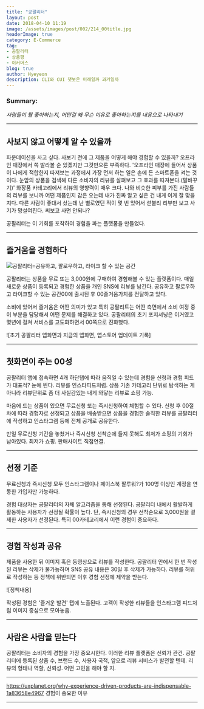 ```yaml
---
title: "공팔리터"
layout: post
date: 2018-04-10 11:19
image: /assets/images/post/002/214_00title.jpg
headerImage: true
category: E-Commerce
tag:
- 공팔리터
- 상품평
- 이커머스
blog: true
author: Hyeyeon
description: CLI와 CUI 챗봇은 미래일까 과거일까
---
```


### Summary:

*사람들이 뭘 좋아하는지, 어떤걸 왜 무슨 이유로 좋아하는지를 내용으로 나타내기*

---

## 사보지 않고 어떻게 알 수 있을까

파운데이션을 사고 싶다. 사보기 전에 그 제품을 어떻게 해야 경험할 수 있을까? 오프라인 매장에서 쓱 발라볼 순 있겠지만 그것만으론 부족하다. '오프라인 매장에 들어서 상품이 나에게 적합한지 따져보는 과정에서 가장 먼저 하는 일은 손에 든 스마트폰을 켜는 것이다. 눈앞의 상품을 검색해 다른 소비자의 리뷰를 살펴보고 그 효과를 따져본다.(말바꾸기)' 화장품 카테고리에서 리뷰의 영향력이 매우 크다. 나와 비슷한 피부를 가진 사람들의 리뷰를 보니까 어떤 제품인지 감은 오는데 내가 진짜 알고 싶은 건 내게 이게 잘 맞을지다. 다른 사람이 좋대서 샀는데 난 별로였던 적이 몇 번 있어서 섣불리 리뷰만 보고 사기가 망설여진다. 써보고 사면 안되나?

공팔리터는 이 기회를 포착하여 경험을 파는 플랫폼을 만들었다.

---

## 즐거움을 경험하다

![공팔리터=공유하고, 팔로우하고, 라이크 할 수 있는 공간]()

공팔리터는 상품을 무료 또는 3,000원에 구매하여 경험해볼 수 있는 플랫폼이다. 매일 새로운 상품이 등록되고 경험한 상품을 개인 SNS에 리뷰를 남긴다. 공유하고 팔로우하고 라이크할 수 있는 공간00에 출시된 후 00즐거움가치를 전달하고 있다.

소비에 있어서 즐거움은 어떤 의미가 있고 특히 공팔리트는 어떤 측면에서 소비 여정 중 이 부분을 담당해서 어떤 문제를 해결하고 있다. 공팔리터의 초기 포지셔닝은 이거였고 몇년에 걸쳐 서비스를 고도화하면서 00쪽으로 진화했다.

![초기 공팔리터 앱화면과 지금의 앱화면, 앱스토어 업데이트 기록]

---

## 첫화면이 주는 00성

공팔리터 앱에 접속하면 4개 하단탭에 따라 움직일 수 있는데 경험을 신청과 경험 피드가 대표적? 눈에 띈다. 리뷰를 인스타피드처럼. 상품 기존 카테고리 단위로 탐색하는 게 아니라 리뷰단위로 좀 더 사실감있는 내게 와닿는 리뷰로 쇼핑 가능.

마음에 드는 상품이 있으면 무료신청 또는 즉시신청하여 체험할 수 있다. 신청 후 00절차에 따라 경험자로 선정되고 상품을 배송받으면 상품을 경험한 솔직한 리뷰를 공팔리터에 작성하고 인스타그램 등에 전체 공개로 공유한다.

만일 무료신청 기간을 놓쳤거나 즉시신청 선착순에 들지 못해도 최저가 쇼핑의 기회가 남아있다. 최저가 쇼핑. 판매사이트 직접연결.

---

## 선정 기준

무료신청과 즉시신청 모두 인스타그램이나 페이스북 팔루워?가 100명 이상인 계정을 연동한 가입자만 가능하다.

경험 대상자는 공팔리터의 자체 알고리즘을 통해 선정된다. 공팔리터 내에서 활발하게 활동하는 사용자가 선정될 확률이 높다. 단, 즉시신청의 경우 선착순으로 3,000원을 결제한 사용자가 선정된다.
특히 00카테고리에서 이런 경험이 중요하다.

---

## 경험 작성과 공유

제품을 사용한 뒤 이미지 혹은 동영상으로 리뷰를 작성한다. 공팔리터 안에서 한 번 작성된 리뷰는 삭제가 불가능하며 SNS 공유 내용은 30일 후 삭제가 가능하다. 리뷰를 허위로 작성하는 등 정책에 위반되면 이후 경험 선정에 제약을 받는다.

![정책내용]

작성된 경험은 '즐거운 발견' 탭에 노출된다. 고객이 작성한 리뷰들을 인스타그램 피드처럼 이미지 중심으로 모아놓음.

---


## 사람은 사람을 믿는다

공팔리터는 소비자의 경험을 가장 중요시한다. 이러한 리뷰 플랫폼은 신뢰가 관건. 공팔리터에 등록된 상품 수, 브랜드 수, 사용자 국적, 앞으로 리뷰 서비스가 발전할 텐데. 리뷰의 형태나 역할, 신뢰성. 어떤 고민을 해야 할 지.

---

https://uxplanet.org/why-experience-driven-products-are-indispensable-1a83658e4967
경험이 중요한 이유

---

